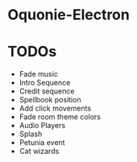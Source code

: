 # Oquonie-Electron

# TODOs

- Fade music
- Intro Sequence
- Credit sequence
- Spellbook position
- Add click movements
- Fade room theme colors
- Audio Players
- Splash
- Petunia event
- Cat wizards